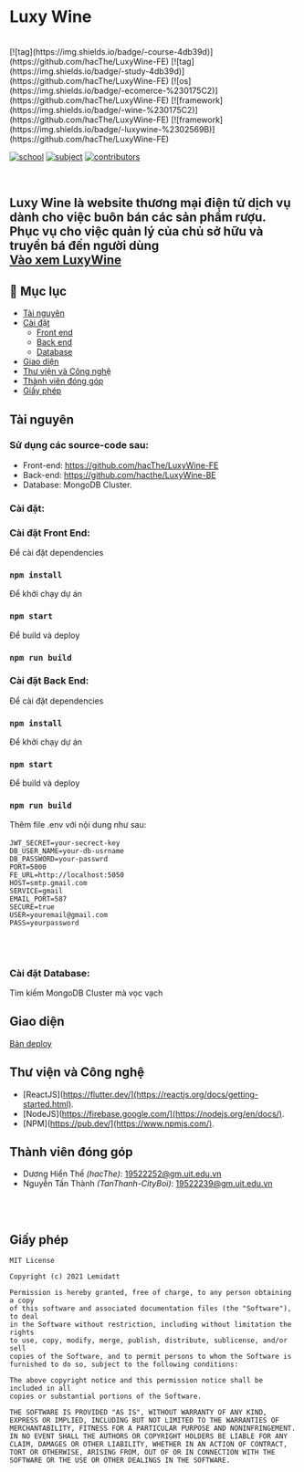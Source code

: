

# Luxy Wine
<br>
[![tag](https://img.shields.io/badge/-course-4db39d)](https://github.com/hacThe/LuxyWine-FE)
[![tag](https://img.shields.io/badge/-study-4db39d)](https://github.com/hacThe/LuxyWine-FE)
[![os](https://img.shields.io/badge/-ecomerce-%230175C2)](https://github.com/hacThe/LuxyWine-FE)
[![framework](https://img.shields.io/badge/-wine-%230175C2)](https://github.com/hacThe/LuxyWine-FE)
[![framework](https://img.shields.io/badge/-luxywine-%2302569B)](https://github.com/hacThe/LuxyWine-FE)

[![school](https://img.shields.io/badge/school-UIT-3f6cb6)](https://www.uit.edu.vn/)
[![subject](https://img.shields.io/badge/subject-WEB-3f6cb6)](https://www.uit.edu.vn/)
[![contributors](https://img.shields.io/badge/contributors-4-1d9583)](#team)

<br>


**Luxy Wine** là website thương mại điện tử dịch vụ dành cho việc buôn bán các sản phẩm rượu. Phục vụ cho việc quản lý của chủ sở hữu và truyền bá đến người dùng
<br>
[Vào xem LuxyWine](https://luxy-wine-izj8dxxmv-hacthe.vercel.app/trang-chu)
---

## **📝 Mục lục**
- [Tài nguyên](#tài-nguyên)
- [Cài đặt](#cài-đặt)
	- [Front end](#cài-đặt-front-end)
	- [Back end](#cài-đặt-back-end)
	- [Database](#cài-đặt-data-base)
- [Giao diện](#giao-diện)
- [Thư viện và Công nghệ](#thư-viện-và-công-nghệ)
- [Thành viên đóng góp](#thành-viên-đóng-góp)
- [Giấy phép](#giấy-phép)

## **Tài nguyên**
### **Sử dụng các source-code sau:**
*	 Front-end: https://github.com/hacThe/LuxyWine-FE
*  Back-end: https://github.com/hacthe/LuxyWine-BE
*	 Database: MongoDB Cluster.
### **Cài đặt:**
### **Cài đặt Front End:**
Để cài đặt dependencies
### `npm install`
Để khởi chạy dự án
### `npm start`
Để build và deploy
### `npm run build`

### **Cài đặt Back End:**
Để cài đặt dependencies
### `npm install`
Để khởi chạy dự án
### `npm start`
Để build và deploy
### `npm run build`
Thêm file .env với nội dung như sau:
<br/>
<br/>
`JWT_SECRET=your-secrect-key`
<br/>
`DB_USER_NAME=your-db-usrname`
<br/>
`DB_PASSWORD=your-passwrd`
<br/>
`PORT=5000`
<br/>
`FE_URL=http://localhost:5050`
<br/>
`HOST=smtp.gmail.com`
<br/>
`SERVICE=gmail`
<br/>
`EMAIL_PORT=587`
<br/>
`SECURE=true`
<br/>
`USER=youremail@gmail.com`
<br/>
`PASS=yourpassword`

<br/>
<br/>

### **Cài đặt Database:**
Tìm kiếm MongoDB Cluster mà vọc vạch



## **Giao diện**

[Bản deploy](https://luxy-wine-izj8dxxmv-hacthe.vercel.app/phu-kien)
## **Thư viện và Công nghệ**
*	[ReactJS](https://flutter.dev/](https://reactjs.org/docs/getting-started.html).
*	[NodeJS](https://firebase.google.com/](https://nodejs.org/en/docs/).
*	[NPM](https://pub.dev/](https://www.npmjs.com/).

## **Thành viên đóng góp**
- Dương Hiển Thế *(hacThe)*: 19522252@gm.uit.edu.vn
- Nguyễn Tấn Thành *(TanThanh-CityBoi)*: 19522239@gm.uit.edu.vn

<br/>



<br/>

## **Giấy phép**
    MIT License

    Copyright (c) 2021 Lemidatt

    Permission is hereby granted, free of charge, to any person obtaining a copy
    of this software and associated documentation files (the "Software"), to deal
    in the Software without restriction, including without limitation the rights
    to use, copy, modify, merge, publish, distribute, sublicense, and/or sell
    copies of the Software, and to permit persons to whom the Software is
    furnished to do so, subject to the following conditions:

    The above copyright notice and this permission notice shall be included in all
    copies or substantial portions of the Software.

    THE SOFTWARE IS PROVIDED "AS IS", WITHOUT WARRANTY OF ANY KIND, EXPRESS OR IMPLIED, INCLUDING BUT NOT LIMITED TO THE WARRANTIES OF MERCHANTABILITY, FITNESS FOR A PARTICULAR PURPOSE AND NONINFRINGEMENT. IN NO EVENT SHALL THE AUTHORS OR COPYRIGHT HOLDERS BE LIABLE FOR ANY CLAIM, DAMAGES OR OTHER LIABILITY, WHETHER IN AN ACTION OF CONTRACT, TORT OR OTHERWISE, ARISING FROM, OUT OF OR IN CONNECTION WITH THE SOFTWARE OR THE USE OR OTHER DEALINGS IN THE SOFTWARE.

